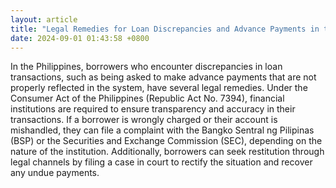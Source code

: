 ```yaml
---
layout: article
title: "Legal Remedies for Loan Discrepancies and Advance Payments in the Philippines"
date: 2024-09-01 01:43:58 +0800
---
```


<p>In the Philippines, borrowers who encounter discrepancies in loan transactions, such as being asked to make advance payments that are not properly reflected in the system, have several legal remedies. Under the Consumer Act of the Philippines (Republic Act No. 7394), financial institutions are required to ensure transparency and accuracy in their transactions. If a borrower is wrongly charged or their account is mishandled, they can file a complaint with the Bangko Sentral ng Pilipinas (BSP) or the Securities and Exchange Commission (SEC), depending on the nature of the institution. Additionally, borrowers can seek restitution through legal channels by filing a case in court to rectify the situation and recover any undue payments.</p>